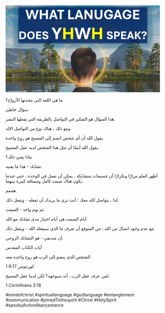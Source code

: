 ![Video cover image](../cover.jpg)

ما هي اللغة التي تتحدثها الأرواح؟

سؤال خاطئ.

هذا السؤال هو التفكير في التواصل بالطريقة التي يفعلها البشر.

ومع ذلك ، هناك نوع من التواصل الإله.

يقول الله أن أي شخص انضم إلى المسيح هو روح واحدة.

يقول الله أيضًا أن مثل هذا الشخص لديه عقل المسيح.

ماذا يعني ذلك؟

تشابك - هذا ما يعنيه.

أظهر العلم مرارًا وتكرارًا أن جسيمات متشابكة ، يمكن أن تعمل في الوحدة ، حتى عندما يكون هناك صمت كامل ومسافة كبيرة بينهما.

هممم.

لذا ، يتواصل الله معك ؛ أنت ترى ما يريدك أن تفعله - وتفعل ذلك.

ثم يوم واحد - الصمت.

أيام الصمت هي أيام اختبار مدى تشابك مع الله.

مع عدم وجود اتصال من الله ، من المتوقع أن تعرف ما الذي سيفعله الله - ويفعل ذلك.

أن صديقي - هو التشابك الروحي.

آيات الكتاب المقدس

الشخص الذي ينضم إلى الرب هو روح واحدة معه.

1 كورنثوس 6:17

لمن عرف عقل الرب ، أنه سيوجهه؟ لكن لدينا عقل المسيح.

1 Corinthians 2:16

#mindofchrist #spirituallanguage #godlanguage #entanglement #sommunication #joinedTothespirit #Christ #HolySpirit #spookyActionAtancestance